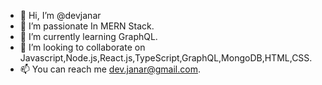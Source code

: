 - 👋 Hi, I’m @devjanar
- 👀 I’m passionate In MERN Stack.
- 🌱 I’m currently learning GraphQL.
- 💞️ I’m looking to collaborate on Javascript,Node.js,React.js,TypeScript,GraphQL,MongoDB,HTML,CSS.
- 📫 You can reach me dev.janar@gmail.com.

<!---
devjanar/devjanar is a ✨ special ✨ repository because its `README.md` (this file) appears on your GitHub profile.
You can click the Preview link to take a look at your changes.
--->

